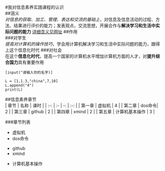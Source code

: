 #我对信息素养实践课程的认识  
##涵义  
*对信息的获取、加工、管理、表达和交流的基础上*，对信息及信息活动的过程、方法、结果进行评价的能力；发表观点，交流思想，开展合作与**解决学习和生活中实际问题的能力**
[详细含义见网址](https://baike.baidu.com/item/%E4%BF%A1%E6%81%AF%E7%B4%A0%E5%85%BB)
##作用  
###对学生   
*提高对计算机的操作技巧*，学会用计算机解决学习和生活中实际问题的能力，跟得上这个信息化时代
###对社会  
在这个**信息化时代**，提高一个国家的计算机水平增加计算机方面的人才，对**提升综合国力**具有重要作用

`[input("请输入你的名字)]`
```
L = [1,1.3,"china",7,10]
L.append("4")
print(L)
```
##信息素养章节  
| 章节 | 名称 | 课时 |
| :-: | :- | -: | :-: |
| 第一章 | 虚拟机 | 4 |
| 第二章 | dos命令| 2 |
| 第三章 | github | 2 |
| 第四章 | xmind | 2 |
| 第五章 | 计算机基本操作 | 3 |


###章节列表
+ 虚拟机
+ dos命令
- github 
- xmind 
* 计算机基本操作
